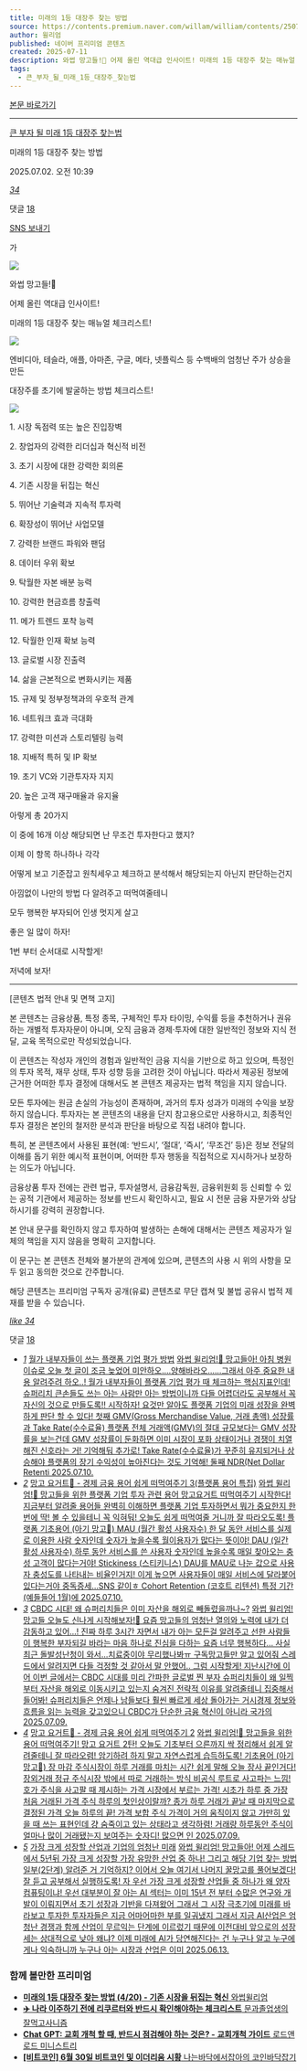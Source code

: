```yaml
---
title: 미래의 1등 대장주 찾는 방법
source: https://contents.premium.naver.com/willam/william/contents/250702103901623nr
author: 윌리엄
published: 네이버 프리미엄 콘텐츠
created: 2025-07-11
description: 와썹 망고들!🥭 어제 올린 역대급 인사이트! 미래의 1등 대장주 찾는 매뉴얼 체크리스트! 구독망고들을 위해 작정하고 각 체크리스트 마다 세부적인 기준과 방법 모조리 알려주려 한다!! 이제 위대하게 빠르게 큰 부자되어 다들 행복 가득한 삶이 되길 바란다!
tags:
  - 큰_부자_될_미래_1등_대장주_찾는법
---
```

[본문 바로가기](https://contents.premium.naver.com/willam/william/contents/#ct)

---

[큰 부자 될 미래 1등 대장주 찾는법](https://contents.premium.naver.com/willam/william/contents?categoryId=197c8a4346d0002hv)

미래의 1등 대장주 찾는 방법

2025.07.02. 오전 10:39

[*34*](https://contents.premium.naver.com/willam/william/contents/#)

댓글 [18](https://contents.premium.naver.com/willam/william/comment/250702103901623nr)

[SNS 보내기](https://contents.premium.naver.com/willam/william/contents/#)

가

![](https://scs-phinf.pstatic.net/MjAyNTA3MDJfMjIg/MDAxNzUxNDE4NTI1OTM3.gByOK72YH2PWPfO-pa7njo9iXxhnYHxyGbZAZizEOhUg.mElatuMiBta8F4oGRZNLfsJSAPlrS3_CsBspoWk1x_sg.PNG/%EB%AF%B8%EB%9E%98%EC%9D%98_1%EB%93%B1_%EB%8C%80%EC%9E%A5%EC%A3%BC_%EC%B0%BE%EA%B8%B0.png?type=w800)

와썹 망고들!🥭

어제 올린 역대급 인사이트!

미래의 1등 대장주 찾는 매뉴얼 체크리스트!

![](https://scs-phinf.pstatic.net/MjAyNTA3MDJfMTY4/MDAxNzUxNDE4MjIzNTA0.wQxetkYFy4IsPkJG91zhDWA4q1aaFum5aoWF7f0hzoQg.LkWmStIBjXl5eWjJtRBdUXzJhQZNQnkLoe9M2gIGz4kg.JPEG/KakaoTalk_20250702_100331378.jpg?type=w800)

엔비디아, 테슬라, 애플, 아마존, 구글, 메타, 넷플릭스 등 수백배의 엄청난 주가 상승을 만든

대장주를 초기에 발굴하는 방법 체크리스트!

![](https://scs-phinf.pstatic.net/MjAyNTA3MDJfMzQg/MDAxNzUxNDE4MTc3MDk5.CvK2kJWXyMtHIoAtT9V55F-WmgNoc-HFlRRw2SXZxlQg.KRWJDDo3ezIz4Bm7x4BlKcY5rgELEV2vUBBkqp2v6Ecg.JPEG/KakaoTalk_20250702_100147856.jpg?type=w800)

1\. 시장 독점력 또는 높은 진입장벽

2\. 창업자의 강력한 리더십과 혁신적 비전

3\. 초기 시장에 대한 강력한 회의론

4\. 기존 시장을 뒤집는 혁신

5\. 뛰어난 기술력과 지속적 투자력

6\. 확장성이 뛰어난 사업모델

7\. 강력한 브랜드 파워와 팬덤

8\. 데이터 우위 확보

9\. 탁월한 자본 배분 능력

10\. 강력한 현금흐름 창출력

11\. 메가 트렌드 포착 능력

12\. 탁월한 인재 확보 능력

13\. 글로벌 시장 진출력

14\. 삶을 근본적으로 변화시키는 제품

15\. 규제 및 정부정책과의 우호적 관계

16\. 네트워크 효과 극대화

17\. 강력한 미션과 스토리텔링 능력

18\. 지배적 특허 및 IP 확보

19\. 초기 VC와 기관투자자 지지

20\. 높은 고객 재구매율과 유지율

아렇게 총 20가지

이 중에 16개 이상 해당되면 난 무조건 투자한다고 했지?

이제 이 항목 하나하나 각각

어떻게 보고 기준잡고 원칙세우고 체크하고 분석해서 해당되는지 아닌지 판단하는건지

아낌없이 나만의 방법 다 알려주고 떠먹여줄테니

모두 행복한 부자되어 인생 멋지게 살고

좋은 일 많이 하자!

1번 부터 순서대로 시작할게!

저녁에 보자!

---

\[콘텐츠 법적 안내 및 면책 고지\]

본 콘텐츠는 금융상품, 특정 종목, 구체적인 투자 타이밍, 수익률 등을 추천하거나 권유하는 개별적 투자자문이 아니며, 오직 금융과 경제·투자에 대한 일반적인 정보와 지식 전달, 교육 목적으로만 작성되었습니다.

이 콘텐츠는 작성자 개인의 경험과 일반적인 금융 지식을 기반으로 하고 있으며, 특정인의 투자 목적, 재무 상태, 투자 성향 등을 고려한 것이 아닙니다. 따라서 제공된 정보에 근거한 어떠한 투자 결정에 대해서도 본 콘텐츠 제공자는 법적 책임을 지지 않습니다.

모든 투자에는 원금 손실의 가능성이 존재하며, 과거의 투자 성과가 미래의 수익을 보장하지 않습니다. 투자자는 본 콘텐츠의 내용을 단지 참고용으로만 사용하시고, 최종적인 투자 결정은 본인의 철저한 분석과 판단을 바탕으로 직접 내려야 합니다.

특히, 본 콘텐츠에서 사용된 표현(예: ‘반드시’, ‘절대’, ‘즉시’, ‘무조건’ 등)은 정보 전달의 이해를 돕기 위한 예시적 표현이며, 어떠한 투자 행동을 직접적으로 지시하거나 보장하는 의도가 아닙니다.

금융상품 투자 전에는 관련 법규, 투자설명서, 금융감독원, 금융위원회 등 신뢰할 수 있는 공적 기관에서 제공하는 정보를 반드시 확인하시고, 필요 시 전문 금융 자문가와 상담하시기를 강력히 권장합니다.

본 안내 문구를 확인하지 않고 투자하여 발생하는 손해에 대해서는 콘텐츠 제공자가 일체의 책임을 지지 않음을 명확히 고지합니다.

이 문구는 본 콘텐츠 전체와 불가분의 관계에 있으며, 콘텐츠의 사용 시 위의 사항을 모두 읽고 동의한 것으로 간주합니다.

해당 콘텐츠는 프리미엄 구독자 공개(유료) 콘텐츠로 무단 캡쳐 및 불법 공유시 법적 제재를 받을 수 있습니다.

[*like* *34*](https://contents.premium.naver.com/willam/william/contents/#)

댓글 [18](https://contents.premium.naver.com/willam/william/comment/250702103901623nr)

- [*1*](https://contents.premium.naver.com/willam/william/contents/250710112941929tj)
	[월가 내부자들이 쓰는 플랫폼 기업 평가 방법](https://contents.premium.naver.com/willam/william/contents/250710112941929tj)
	[
	와썹 윌리엄!🥭 망고들아! 아침 병원 이슈로 오늘 첫 글이 조금 늦었어 미안하오....양해바라오......그래서 아주 중요한 내용 알려주려 하오..! 월가 내부자들이 플랫폼 기업 평가 때 체크하는 핵심지표인데! 슈퍼리치 큰손들도 쓰는 아는 사람만 아는 방법이니까 다들 어렵더라도 공부해서 꼭 자신의 것으로 만들도록!! 시작하자! 요것만 알아도 플랫폼 기업의 미래 성장을 완벽하게 판단 할 수 있다! 첫째 GMV(Gross Merchandise Value, 거래 총액) 성장률과 Take Rate(수수료율) 플랫폼 전체 거래액(GMV)의 절대 규모보다는 GMV 성장률을 보는건데 GMV 성장률이 둔화하면 이미 시장이 포화 상태이거나 경쟁이 치열해진 신호라는 거! 기억해둬 추가로! Take Rate(수수료율)가 꾸준히 유지되거나 상승해야 플랫폼의 장기 수익성이 높아진다는 것도 기억해! 둘째 NDR(Net Dollar Retenti
	2025.07.10.](https://contents.premium.naver.com/willam/william/contents/250710112941929tj)
- [*2*](https://contents.premium.naver.com/willam/william/contents/250710120751099bm)
	[망고 요거트🥭 - 경제 금융 용어 쉽게 떠먹여주기 3(플랫폼 용어 특집)](https://contents.premium.naver.com/willam/william/contents/250710120751099bm)
	[
	와썹 윌리엄!🥭 망고들을 위한 플랫폼 기업 투자 관련 용어 망고요거트 떠먹여주기 시작한다! 지금부터 알려줄 용어들 완벽히 이해하면 플랫폼 기업 투자하면서 뭐가 중요한지 한 번에 딱! 볼 수 있을테니 꼭 익혀둬! 오늘도 쉽게 떠먹여줄 거니까 잘 따라오도록! 플랫폼 기초용어 (아기 망고🥭) MAU (월간 활성 사용자수) 한 달 동안 서비스를 실제로 이용한 사람 숫자인데 숫자가 높을수록 월이용자가 많다는 뜻이야! DAU (일간 활성 사용자수) 하루 동안 서비스를 쓴 사용자 숫자인데 높을수록 매일 찾아오는 충성 고객이 많다는거야! Stickiness (스티키니스) DAU를 MAU로 나눈 값으로 사용자 충성도를 나타내는 비율인거지! 이게 높으면 사용자들이 매일 서비스에 달라붙어 있다는거야 중독증세...SNS 같이ㅎ Cohort Retention (코호트 리텐션) 특정 기간(예들들어 1월)에
	2025.07.10.](https://contents.premium.naver.com/willam/william/contents/250710120751099bm)
- [*3*](https://contents.premium.naver.com/willam/william/contents/250709113157091hz)
	[CBDC 시대! 왜 슈퍼리치들은 이미 자산을 해외로 빼돌렸을까나~?](https://contents.premium.naver.com/willam/william/contents/250709113157091hz)
	[와썹 윌리엄! 망고들 오늘도 신나게 시작해보자!🥭 요즘 망고들의 엄청난 열의와 노력에 내가 더 감동하고 있어...! 진짜 하루 3시간 자면서 내가 아는 모든걸 알려주고 선한 사람들이 행복한 부자되길 바라는 마음 하나로 진심을 다하는 요즘 너무 행복하다... 사실 최근 돌발성난청이 와서...치료중이야 무리했나봐ㅠ 구독망고들만 알고 있어줘 스레드에서 알려지면 다들 걱정할 것 같아서 말 안했어.. 그럼 시작할게! 지난시간에 이어 이번 글에서는 CBDC 시대를 미리 간파한 글로벌 찐 부자 슈퍼리치들이 왜 일찍부터 자산을 해외로 이동시키고 있는지 숨겨진 전략적 이유를 알려줄테니 집중해서 들어봐! 슈퍼리치들은 언제나 남들보다 훨씬 빠르게 세상 돌아가는 거시경제 정보와 흐름을 읽는 능력을 갖고있으니 CBDC가 단순한 금융 혁신이 아니라 국가의](https://contents.premium.naver.com/willam/william/contents/250709113157091hz)
	[2025.07.09.](https://contents.premium.naver.com/willam/william/contents/250709113157091hz)
- [*4*](https://contents.premium.naver.com/willam/william/contents/250709170113498la)
	[망고 요거트🥭 - 경제 금융 용어 쉽게 떠먹여주기 2](https://contents.premium.naver.com/willam/william/contents/250709170113498la)
	[
	와썹 윌리엄!🥭 망고들을 위한 용어 떠먹여주기! 망고 요거트 2탄! 오늘도 기초부터 으른까지 싹 정리해서 쉽게 알려줄테니 잘 따라오렴! 암기하려 하지 말고 자연스럽게 습득하도록! 기초용어 (아기 망고🥭) 장 마감 주식시장이 하루 거래를 마치는 시간 쉽게 말해 오늘 장사 끝인거다! 장외거래 정규 주식시장 밖에서 따로 거래하는 방식 비공식 루트로 사고파는 느낌! 호가 주식을 사고팔 때 제시하는 가격 시장에서 부르는 가격! 시초가 하루 중 가장 처음 거래된 가격 주식 하루의 첫인상이랄까? 종가 하루 거래가 끝날 때 마지막으로 결정된 가격 오늘 하루의 끝! 가격 보합 주식 가격이 거의 움직이지 않고 가만히 있을 때 쓰는 표현인데 걍 숨죽이고 있는 상태라고 생각하렴! 거래량 하루동안 주식이 얼마나 많이 거래됐는지 보여주는 숫자디! 많으면 인
	2025.07.09.](https://contents.premium.naver.com/willam/william/contents/250709170113498la)
- [*5*](https://contents.premium.naver.com/willam/william/contents/250613102449306ys)
	[가장 크게 성장할 산업과 기업의 엄청난 미래](https://contents.premium.naver.com/willam/william/contents/250613102449306ys)
	[
	와썹 윌리엄! 망고들아! 어제 스레드에서 5년뒤 가장 크게 성장할 가장 유망한 산업 중 하나! 그리고 해당 기업 찾는 방법 일부(2단계) 알려준 거 기억하지? 이어서 오늘 여기서 나머지 꿀망고를 풀어보겠다! 잘 듣고 공부해서 실행하도록! 자 우선 가장 크게 성장할 산업들 중 하나가 왜 양자컴퓨팅이냐! 우선 대부분이 잘 아는 AI 섹터는 이미 15년 전 부터 수많은 연구와 개발이 이뤄지면서 초기 성장과 기반을 다져왔어 그래서 그 시장 극초기에 미래를 바라보고 투자한 투자자들은 지금 어마어마한 부를 일궈냈지 그래서 지금 AI산업은 엄청난 경쟁과 함께 산업이 무르익는 단계에 이르렀기 때문에 이전대비 앞으로의 성장세는 상대적으로 낮아 왜냐? 이제 미래에 AI가 당연해진다는 건 누구나 알고 누구에게나 익숙하니까 누구나 아는 시장과 산업은 이미
	2025.06.13.](https://contents.premium.naver.com/willam/william/contents/250613102449306ys)

### 함께 볼만한 프리미엄

- [
	**미래의 1등 대장주 찾는 방법 (4/20) - 기존 시장을 뒤집는 혁신**
	와썹윌리엄
	](https://contents.premium.naver.com/willam/william/contents/250707110249184xy?from=news_arp_in_cp)
- [
	**✈️ 나라 이주하기 전에 리쿠르터와 반드시 확인해야하는 체크리스트**
	문과졸업생의 잘먹고사니즘
	](https://contents.premium.naver.com/boksepyunsal/sanonim/contents/250626232320318sx?from=news_arp_article)
- [
	**Chat GPT: 교회 개척 할 때, 반드시 점검해야 하는 것은? - 교회개척 가이드**
	로드앤로드 미니스트리
	](https://contents.premium.naver.com/lordnroad/lordandroad/contents/250625221324831gb?from=news_arp_article)
- [
	**\[비트코인\] 6월 30일 비트코인 및 이더리움 시황**
	나는바닥에서잡아의 코인바닥잡기
	](https://contents.premium.naver.com/badak22/badak/contents/250630204635402kp?from=news_arp_article)
